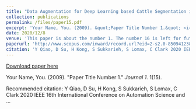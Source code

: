 ```yaml
---
title: "Data Augmentation for Deep Learning based Cattle Segmentation in Precision Livestock Farming"
collection: publications
permalink: /files/paper15.pdf
excerpt: 'Your Name, You. (2009). &quot;Paper Title Number 1.&quot; <i>Journal 1</i>. 1(15).'
date: 2020/12/8
venue: 'This paper is about the number 1. The number 16 is left for future work.'
paperurl: 'http://www.scopus.com/inward/record.url?eid=2-s2.0-85094123876&partnerID=MN8TOARS'
citation: 'Y Qiao, D Su, H Kong, S Sukkarieh, S Lomax, C Clark 2020 IEEE 16th International Conference on Automation Science and ...'
---
```


<a href='http://www.scopus.com/inward/record.url?eid=2-s2.0-85094123876&partnerID=MN8TOARS'>Download paper here</a>

Your Name, You. (2009). &quot;Paper Title Number 1.&quot; <i>Journal 1</i>. 1(15).

Recommended citation: Y Qiao, D Su, H Kong, S Sukkarieh, S Lomax, C Clark 2020 IEEE 16th International Conference on Automation Science and ...